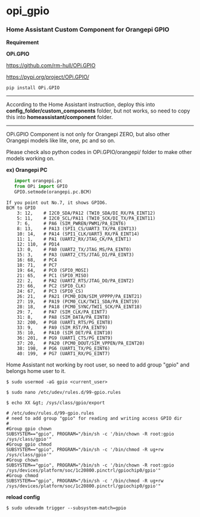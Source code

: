 # opi_gpio
### Home Assistant Custom Component for Orangepi GPIO

**Requirement**

**OPi.GPIO**

https://github.com/rm-hull/OPi.GPIO

https://pypi.org/project/OPi.GPIO/

```
pip install OPi.GPIO 
```
-------------

According to the Home Assistant instruction, deploy this into **config_folder/custom_components** folder, but not works, so need to copy this into **homeassistant/component** folder.

-------------
OPi.GPIO Component is not only for Orangepi ZERO, but also other Orangepi models like lite, one, pc and so on. 

Please check also python codes in OPi.GPIO/orangepi/ folder to make other models working on.

**ex) Orangepi PC**
```python
   import orangepi.pc
   from OPi import GPIO
   GPIO.setmode(orangepi.pc.BCM)
```

```
If you point out No.7, it shows GPIO6.
BCM to GPIO
    3: 12,    # I2C0_SDA/PA12 (TWI0_SDA/DI_RX/PA_EINT12)
    5: 11,    # I2C0_SCL/PA11 (TWI0_SCK/DI_TX/PA_EINT11)
    7: 6,     # PA6 (SIM_PWREN/PWM1/PA_EINT6)
    8: 13,    # PA13 (SPI1_CS/UART3_TX/PA_EINT13)
    10: 14,   # PA14 (SPI1_CLK/UART3_RX/PA_EINT14)
    11: 1,    # PA1 (UART2_RX/JTAG_CK/PA_EINT1)
    12: 110,  # PD14
    13: 0,    # PA0 (UART2_TX/JTAG_MS/PA_EINT0)
    15: 3,    # PA3 (UART2_CTS/JTAG_DI/PA_EINT3)
    16: 68,   # PC4
    18: 71,   # PC7
    19: 64,   # PC0 (SPI0_MOSI)
    21: 65,   # PC1 (SPI0_MISO)
    22: 2,    # PA2 (UART2_RTS/JTAG_DO/PA_EINT2)
    23: 66,   # PC2 (SPI0_CLK)
    24: 67,   # PC3 (SPI0_CS)
    26: 21,   # PA21 (PCM0_DIN/SIM_VPPPP/PA_EINT21)
    27: 19,   # PA19 (PCM0_CLK/TWI1_SDA/PA_EINT19)
    28: 18,   # PA18 (PCM0_SYNC/TWI1_SCK/PA_EINT18)
    29: 7,    # PA7 (SIM_CLK/PA_EINT7)
    31: 8,    # PA8 (SIM_DATA/PA_EINT8)
    32: 200,  # PG8 (UART1_RTS/PG_EINT8)
    33: 9,    # PA9 (SIM_RST/PA_EINT9)
    35: 10,   # PA10 (SIM_DET/PA_EINT10)
    36: 201,  # PG9 (UART1_CTS/PG_EINT9)
    37: 20,   # PA20 (PCM0_DOUT/SIM_VPPEN/PA_EINT20)
    38: 198,  # PG6 (UART1_TX/PG_EINT6)
    40: 199,  # PG7 (UART1_RX/PG_EINT7)
```   

Home Assistant not working by root user, so need to add group "gpio" and belongs home user to it.

```
$ sudo usermod -aG gpio <current_user>
```

```
$ sudo nano /etc/udev/rules.d/99-gpio.rules
```

```
$ echo XX &gt; /sys/class/gpio/export
```

```
# /etc/udev/rules.d/99-gpio.rules
# need to add group "gpio" for reading and writing access GPIO dir
#
#Group gpio chown
SUBSYSTEM=="gpio", PROGRAM="/bin/sh -c '/bin/chown -R root:gpio /sys/class/gpio'"
#Group gpio chmod
SUBSYSTEM=="gpio", PROGRAM="/bin/sh -c '/bin/chmod -R ug+rw /sys/class/gpio'"
#Group chown
SUBSYSTEM=="gpio", PROGRAM="/bin/sh -c '/bin/chown -R root:gpio /sys/devices/platform/soc/1c20800.pinctrl/gpiochip0/gpio'"
#Group chmod
SUBSYSTEM=="gpio", PROGRAM="/bin/sh -c '/bin/chmod -R ug+rw /sys/devices/platform/soc/1c20800.pinctrl/gpiochip0/gpio'"

```
**reload config**
```
$ sudo udevadm trigger --subsystem-match=gpio
```
